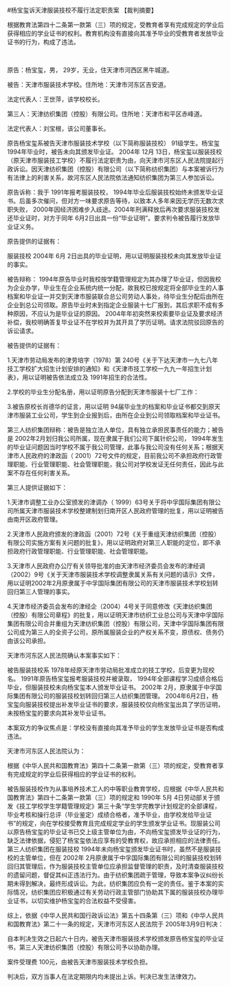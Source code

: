 #杨宝玺诉天津服装技校不履行法定职责案 
【裁判摘要】

根据教育法第四十二条第一款第（三）项的规定，受教育者享有完成规定的学业后获得相应的学业证书的权利。教育机构没有直接向其准予毕业的受教育者发放毕业证书的行为，构成了违法。

 

原告：杨宝玺，男， 29岁，无业，住天津市河西区黑牛城道。

被告：天津市服装技术学校。住所地：天津市河东区吉安道。

法定代表人：王世萍，该学校校长。

第三人：天津纺织集团（控股）有限公司。住所地：天津市和平区赤峰道。

法定代表人：刘宝根，该公司董事长。

原告杨宝玺系被告天津市服装技术学校（以下简称服装技校） 91级学生。杨宝玺 1994年毕业时，被告未向其颁发毕业证。 2004年 12月 13日，杨宝玺以服装技校（原天津市服装技工学校）不履行法定职责为由，向天津市河东区人民法院提起行政诉讼。因天津纺织集团（控股）有限公司（以下简称纺织集团）与本案被诉行为有法律上的利害关系，故河东区人民法院依法通知纺织集团为第三人参加诉讼。

原告诉称：我于 1991年报考服装技校， 1994年毕业后服装技校始终未颁发毕业证书。后虽多次催问，但对方一味要求原告等待，以致本人多年来因无学历无数次求职失败， 2000年因经济困难步入歧途。2004年刑满释放后再次要求服装技校发还毕业证时，对方于同年 6月2日出具一份“毕业证明”。要求判令被告履行发放毕业证义务。

原告提供的证据有：

服装技校 2004年 6月 2日出具的毕业证明，用以证明服装技校未向其发放毕业证的事实。

被告辩称： 1994年原告毕业时我校按学籍管理规定为其办理了毕业证，但因我校为企业办学，毕业生在企业系统内统一分配，故我校已按规定将全部毕业生的人事档案和毕业证一并交到天津市服装联合总公司劳动人事处，待毕业生分配后由所在企业到总公司领取。原告毕业时未到指定企业服装十七厂报到，其后求职不成有多种原因，不应认为是毕业证的原因。 2004年年初突然来校索要毕业证及要求经济补偿，我校明确答复毕业证不在学校并为其开具了学历证明。请求法院驳回原告的诉讼请求。

被告提供的证据有：

1.天津市劳动局发布的津劳培字（1978）第 240号《关于下达天津市一九七八年技工学校扩大招生计划安排的通知》和《天津市技工学校一九九一年招生计划表》，用以证明被告依法成立及 1991年招生的合法性。

2.学校的毕业生分配名册，用以证明原告分配到天津市服装十七厂工作：

3.被告原校长肖德华的证言，用以证明 94届毕业生的档案和毕业证书都交到原天津市服装工业公司，学生到企业报到后，由所在企业到公司领取档案和毕业证书。

第三人纺织集团辩称：被告是独立法人单位，具有独立承担民事责任的能力；被告是 2002年2月划归我公司所属，现在隶属于我们公司下属针织公司， 1994年发生的毕业证问题因当时学校不属于我公司管理，此事与我公司没有任何关系；根据天津市人民政府的津政函（ 2001）72号文件的规定，目前我公司不承担政府行政管理职能、行业管理职能、社会管理职能，我公司对学校发证无任何责任，因此与此案不存在任何利害关系。

第三人提供证据如下：

1.天津市调整工业办公室颁发的津调办（ 1999）63号关于将中孚国际集团有限公司所属天津市服装技术学校整建制划归南开区人民政府管理的批复，用以证明被告由南开区政府管理。

2.天津市人民政府颁发的津政函（2001）72号《关于重组天津纺织集团（控股）有限公司实施方案有关问题的批复》，用以证明政府对第三人职能的定位，即不承担政府行政管理职能、行业管理职能、社会管理职能。

3.天津市人民政府办公厅有关领导批准的由天津市经济委员会发布的津经调（2002）9号《关于天津市服装技术学校调整隶属关系有关问题的请示》文件，用以证明2002年2月原隶属于中孚国际集团有限公司的天津市服装技术学校划转回归第三人管理的事实。

4.天津市经济委员会发布的津经企（2004）4号关于同意修改《天津纺织集团（控股）有限公司章程》的批复，用以证明天津市纺织工业总公司与天津中孚国际集团有限公司合并重组为天津纺织集团（控股）有限公司，天津中孚国际集团有限公司成为第三人的全资子公司，原所属服装企业的产权关系不变，原债权、债务仍由该公司承担。

天津市河东区人民法院确认本案事实如下：

被告服装技校系 1978年经原天津市劳动局批准成立的技工学校，后变更为现校名。 1991年原告杨宝玺报考服装技校并被录取， 1994年全部课程学习成绩合格后毕业，但服装技校未向杨宝玺本人颁发毕业证书。 2002年 2月，原隶属于中孚国际集团有限公司的服装技校划转回归第三人纺织集团管理。 2004年6月2日，杨宝玺向服装技校提出补发毕业证书的要求，服装技校仅向杨宝玺出具了学历证明，未按杨宝玺的要求向其补发毕业证书。

本案双方的争议焦点是：学校没有直接向其准予毕业的学生发放毕业证书是否构成违法。

天津市河东区人民法院认为：

根据《中华人民共和国教育法》第四十二条第一款第（三）项的规定，受教育者享有完成规定的学业后获得相应的学业证书的权利。

被告服装技校作为从事培养技术工人的中等职业教育学校，应根据《中华人民共和国教育法》第四十二条第一款第（三）项的规定和 1990年 5月 4日劳动部关于颁发《技工学校学生学籍管理规定》第三十条“学生学完教学计划规定的全部课程，毕业考核和操行总评（毕业鉴定）成绩合格者，准予毕业，由学校发给毕业证书”的规定，向在学校接受教育且完成规定学业的学生颁发学业证书。现服装公司以原告杨宝玺的毕业证书已交上级主管单位为由，不向杨宝玺颁发毕业证的行为，缺乏法律依据，侵犯了杨宝玺依法应享有的受教育权，故应承担相应的法律责任。第三人纺织集团在服装技校 1994年未向杨宝玺颁发毕业证书时，虽然不是服装技校的主管单位，但在 2002年 2月原隶属于中孚国际集团有限公司的服装技校划转回归其管理后，作为服装技校主管单位应承担监督管理的职责，及时清查服装技校的遗留问题，督促其纠正违法行为。由于纺织集团疏于管理，导致本案争议纠纷长期未得到解决，最终形成诉讼。为此，纺织集团应负有一定的责任。鉴于本案的实际情况，纺织集团应积极通过有关劳动行政主管部门协助其下属的服装技校办理毕业证书，以切实维护杨宝玺的合法权益不受侵害。

综上，依据《中华人民共和国行政诉讼法》第五十四条第（三）项和《中华人民共和国教育法》第二十一条的规定，天津市河东区人民法院于 2005年3月9日判决：

自本判决生效之日起六十日内，被告天津市服装技术学校颁发原告杨宝玺的毕业证书，第三人天津纺织集团（控股）有限公司予以协助办理。

案件受理费 100元，由被告天津市服装技术学校负担。

判决后，双方当事人在法定期限内均未提出上诉。判决已发生法律效力。


